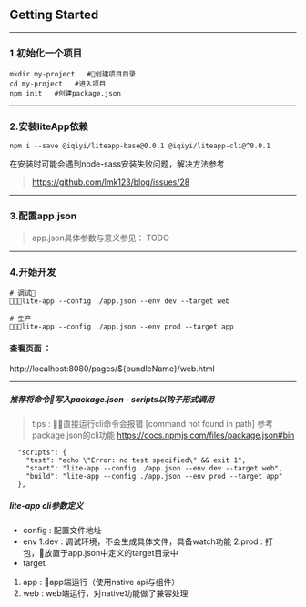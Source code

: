 ## Getting Started
--- 
### 1.初始化一个项目
```
mkdir my-project   #创建项目目录
cd my-project   #进入项目
npm init   #创建package.json
```

---
### 2.安装liteApp依赖
```
npm i --save @iqiyi/liteapp-base@0.0.1 @iqiyi/liteapp-cli@^0.0.1
```
在安装时可能会遇到node-sass安装失败问题，解决方法参考
> https://github.com/lmk123/blog/issues/28

---
### 3.配置app.json

> app.json具体参数与意义参见：
> TODO

---
### 4.开始开发

```
# 调试
lite-app --config ./app.json --env dev --target web
```
```
# 生产
lite-app --config ./app.json --env prod --target app
```

#### 查看页面 ： 
http://localhost:8080/pages/${bundleName}/web.html

---

##### 推荐将命令写入package.json - scripts以钩子形式调用
> tips : 直接运行cli命令会报错 [command not found in path]
> 参考package.json的cli功能 https://docs.npmjs.com/files/package.json#bin
```
  "scripts": {
    "test": "echo \"Error: no test specified\" && exit 1",
    "start": "lite-app --config ./app.json --env dev --target web",
    "build": "lite-app --config ./app.json --env prod --target app"
  },
```
##### lite-app cli参数定义
* config : 配置文件地址
* env 
1.dev : 调试环境，不会生成具体文件，具备watch功能
2.prod : 打包，放置于app.json中定义的target目录中
* target 
1. app : app端运行（使用native api与组件）
2. web : web端运行，对native功能做了兼容处理
